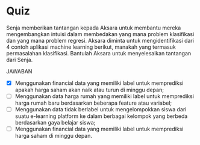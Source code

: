 # Quiz

Senja memberikan tantangan kepada Aksara untuk membantu mereka mengembangkan intuisi dalam membedakan yang mana problem klasifikasi dan yang mana problem regresi. Aksara diminta untuk mengidentifikasi dari 4 contoh aplikasi machine learning berikut, manakah yang termasuk permasalahan klasifikasi. Bantulah Aksara untuk menyelesaikan tantangan dari Senja.

JAWABAN
- [X] Menggunakan financial data yang memiliki label untuk memprediksi apakah harga saham akan naik atau turun di minggu depan;
- [ ] Menggunakan data harga rumah yang memiliki label untuk memprediksi harga rumah baru berdasarkan beberapa feature atau variabel;
- [ ] Menggunakan data tidak berlabel untuk mengelompokkan siswa dari suatu e-learning platform ke dalam berbagai kelompok yang berbeda berdasarkan gaya belajar siswa;
- [ ] Menggunakan financial data yang memiliki label untuk memprediksi harga saham di minggu depan.
